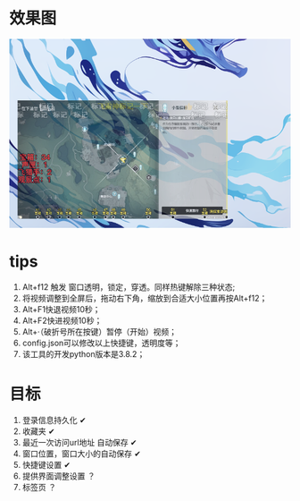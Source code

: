 # 效果图

![](https://github.com/sissto666/Tvid/raw/main/images/renderings.png)

# tips

1. Alt+f12 触发 窗口透明，锁定，穿透。同样热键解除三种状态;
2. 将视频调整到全屏后，拖动右下角，缩放到合适大小位置再按Alt+f12；
3. Alt+F1快退视频10秒；
4. Alt+F2快进视频10秒；
5. Alt+·（破折号所在按键）暂停（开始）视频；
6. config.json可以修改以上快捷键，透明度等；
7. 该工具的开发python版本是3.8.2；

#  目标
1. 登录信息持久化 ✔
2. 收藏夹 ✔
3. 最近一次访问url地址 自动保存 ✔
4. 窗口位置，窗口大小的自动保存 ✔
5. 快捷键设置 ✔
6. 提供界面调整设置 ？
7. 标签页 ？

